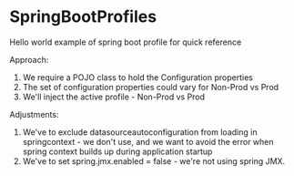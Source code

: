 # SpringBootProfiles
Hello world example of spring boot profile for quick reference

Approach:
1. We require a POJO class to hold the Configuration properties
2. The set of configuration properties could vary for Non-Prod vs Prod
3. We'll inject the active profile - Non-Prod vs Prod

Adjustments:
1. We've to exclude datasourceautoconfiguration from loading in springcontext - we don't use, and we want to avoid the error when spring context builds up during application startup
2. We've to set spring.jmx.enabled = false - we're not using spring JMX.
